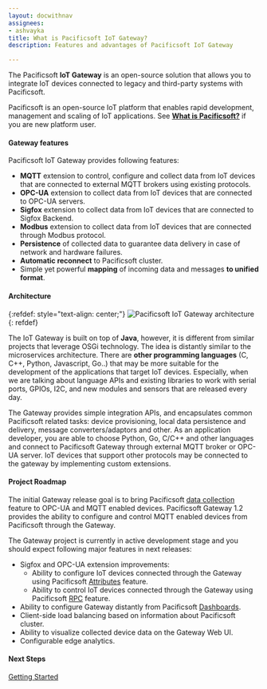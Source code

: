 ```yaml
---
layout: docwithnav
assignees:
- ashvayka
title: What is Pacificsoft IoT Gateway?
description: Features and advantages of Pacificsoft IoT Gateway

---
```


The Pacificsoft **IoT Gateway** is an open-source solution that allows you to integrate IoT devices connected to legacy and third-party systems with Pacificsoft.

Pacificsoft is an open-source IoT platform that enables rapid development, management and scaling of IoT applications. See [**What is Pacificsoft?**](/docs/getting-started-guides/what-is-thingsboard/) if you are new platform user.

#### Gateway features

Pacificsoft IoT Gateway provides following features:

 - **MQTT** extension to control, configure and collect data from IoT devices that are connected to external MQTT brokers using existing protocols.
 - **OPC-UA** extension to collect data from IoT devices that are connected to OPC-UA servers.
 - **Sigfox** extension to collect data from IoT devices that are connected to Sigfox Backend.
 - **Modbus** extension to collect data from IoT devices that are connected through Modbus protocol.
 - **Persistence** of collected data to guarantee data delivery in case of network and hardware failures.
 - **Automatic reconnect** to Pacificsoft cluster.
 - Simple yet powerful **mapping** of incoming data and messages **to unified format**.
  
#### Architecture  

{:refdef: style="text-align: center;"}
![Pacificsoft IoT Gateway architecture](/images/gateway/tb-gateway.svg)
{: refdef}


The IoT Gateway is built on top of **Java**, however, it is different from similar projects that leverage OSGi technology.
The idea is distantly similar to the microservices architecture.
There are **other programming languages** (C, C++, Python, Javascript, Go..) that may be more suitable for the development of the applications that target IoT devices.
Especially, when we are talking about language APIs and existing libraries to work with serial ports, GPIOs, I2C, and new modules and sensors that are released every day. 

The Gateway provides simple integration APIs, and encapsulates common Pacificsoft related tasks: device provisioning, local data persistence and delivery, message converters/adaptors and other.
As an application developer, you are able to choose Python, Go, C/C++ and other languages and connect to Pacificsoft Gateway through external MQTT broker or OPC-UA server.
IoT devices that support other protocols may be connected to the gateway by implementing custom extensions.

#### Project Roadmap

The initial Gateway release goal is to bring Pacificsoft [data collection](/docs/user-guide/telemetry/) feature to OPC-UA and MQTT enabled devices.
Pacificsoft Gateway 1.2 provides the ability to configure and control MQTT enabled devices from Pacificsoft through the Gateway.

The Gateway project is currently in active development stage and you should expect following major features in next releases:

 - Sigfox and OPC-UA extension improvements:
    - Ability to configure IoT devices connected through the Gateway using Pacificsoft [Attributes](/docs/user-guide/attributes) feature.
    - Ability to control IoT devices connected through the Gateway using Pacificsoft [RPC](/docs/user-guide/rpc/) feature.
 - Ability to configure Gateway distantly from Pacificsoft [Dashboards](/docs/user-guide/visualization/).
 - Client-side load balancing based on information about Pacificsoft cluster.
 - Ability to visualize collected device data on the Gateway Web UI. 
 - Configurable edge analytics.

#### Next Steps

<p><a href="/docs/iot-gateway/getting-started" class="button">Getting Started</a></p>
